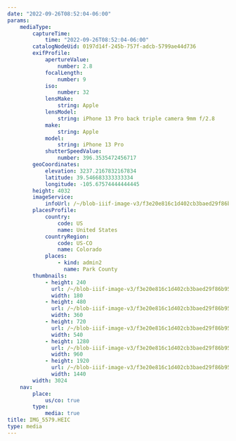 ```yaml
---
date: "2022-09-26T08:52:04-06:00"
params:
    mediaType:
        captureTime:
            time: "2022-09-26T08:52:04-06:00"
        catalogNodeUid: 0197d14f-245b-757f-adcb-5799ae44d736
        exifProfile:
            apertureValue:
                number: 2.8
            focalLength:
                number: 9
            iso:
                number: 32
            lensMake:
                string: Apple
            lensModel:
                string: iPhone 13 Pro back triple camera 9mm f/2.8
            make:
                string: Apple
            model:
                string: iPhone 13 Pro
            shutterSpeedValue:
                number: 396.3535472456717
        geoCoordinates:
            elevation: 3237.2167832167834
            latitude: 39.546683333333334
            longitude: -105.67574444444445
        height: 4032
        imageService:
            infoUrl: /~/blob-iiif-image-v3/f3e20e816c1d402cb3baed29f86b95bd79b4e06fb6d46a6b94583f68a2861df0/info.json
        placesProfile:
            country:
                code: US
                name: United States
            countryRegion:
                code: US-CO
                name: Colorado
            places:
                - kind: admin2
                  name: Park County
        thumbnails:
            - height: 240
              url: /~/blob-iiif-image-v3/f3e20e816c1d402cb3baed29f86b95bd79b4e06fb6d46a6b94583f68a2861df0/full/180%2C240/0/default.jpg
              width: 180
            - height: 480
              url: /~/blob-iiif-image-v3/f3e20e816c1d402cb3baed29f86b95bd79b4e06fb6d46a6b94583f68a2861df0/full/360%2C480/0/default.jpg
              width: 360
            - height: 720
              url: /~/blob-iiif-image-v3/f3e20e816c1d402cb3baed29f86b95bd79b4e06fb6d46a6b94583f68a2861df0/full/540%2C720/0/default.jpg
              width: 540
            - height: 1280
              url: /~/blob-iiif-image-v3/f3e20e816c1d402cb3baed29f86b95bd79b4e06fb6d46a6b94583f68a2861df0/full/960%2C1280/0/default.jpg
              width: 960
            - height: 1920
              url: /~/blob-iiif-image-v3/f3e20e816c1d402cb3baed29f86b95bd79b4e06fb6d46a6b94583f68a2861df0/full/1440%2C1920/0/default.jpg
              width: 1440
        width: 3024
    nav:
        place:
            us/co: true
        type:
            media: true
title: IMG_5579.HEIC
type: media
---
```

